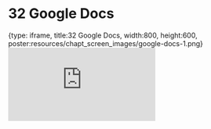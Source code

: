 # 32 Google Docs
 
{type: iframe, title:32 Google Docs, width:800, height:600, poster:resources/chapt_screen_images/google-docs-1.png}
![](https://datatrail-jhu.github.io/DataTrail_ReOrg/no_toc/google-docs-1.html)
 

 
